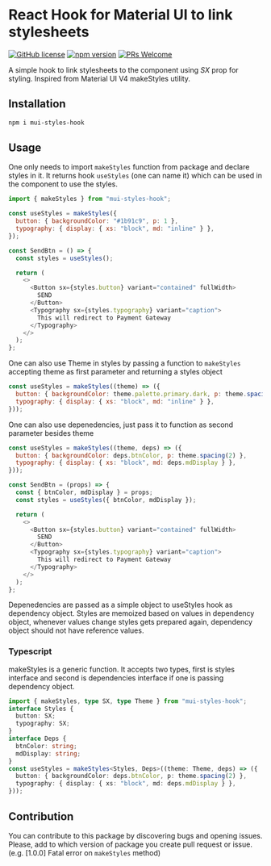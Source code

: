 # React Hook for Material UI to link stylesheets

[![GitHub license](https://img.shields.io/npm/l/mui-styles-hook.svg?style=flat&color=blue)](https://www.npmjs.com/package/mui-styles-hook) [![npm version](https://img.shields.io/npm/v/mui-styles-hook.svg?style=flat)](https://www.npmjs.com/package/mui-styles-hook) [![PRs Welcome](https://img.shields.io/badge/PRs-welcome-brightgreen.svg)](https://www.npmjs.com/package/mui-styles-hook)

A simple hook to link stylesheets to the component using _SX_ prop for styling.
Inspired from Material UI V4 makeStyles utility.

## Installation

```bash
npm i mui-styles-hook
```

## Usage

One only needs to import `makeStyles` function from package and declare styles in it. It returns hook `useStyles` (one can name it) which can be used in the component to use the styles.

```javascript
import { makeStyles } from "mui-styles-hook";

const useStyles = makeStyles({
  button: { backgroundColor: "#1b91c9", p: 1 },
  typography: { display: { xs: "block", md: "inline" } },
});

const SendBtn = () => {
  const styles = useStyles();

  return (
    <>
      <Button sx={styles.button} variant="contained" fullWidth>
        SEND
      </Button>
      <Typography sx={styles.typography} variant="caption">
        This will redirect to Payment Gateway
      </Typography>
    </>
  );
};
```

One can also use Theme in styles by passing a function to `makeStyles` accepting theme as first parameter and returning a styles object

```javascript
const useStyles = makeStyles((theme) => ({
  button: { backgroundColor: theme.palette.primary.dark, p: theme.spacing(2) },
  typography: { display: { xs: "block", md: "inline" } },
}));
```

One can also use depenedencies, just pass it to function as second parameter besides theme

```javascript
const useStyles = makeStyles((theme, deps) => ({
  button: { backgroundColor: deps.btnColor, p: theme.spacing(2) },
  typography: { display: { xs: "block", md: deps.mdDisplay } },
}));

const SendBtn = (props) => {
  const { btnColor, mdDisplay } = props;
  const styles = useStyles({ btnColor, mdDisplay });

  return (
    <>
      <Button sx={styles.button} variant="contained" fullWidth>
        SEND
      </Button>
      <Typography sx={styles.typography} variant="caption">
        This will redirect to Payment Gateway
      </Typography>
    </>
  );
};
```

Depenedencies are passed as a simple object to useStyles hook as dependency object. Styles are memoized based on values in dependency object, whenever values change styles gets prepared again, dependency object should not have reference values.

### Typescript

makeStyles is a generic function. It accepts two types, first is styles interface and second is dependencies interface if one is passing dependency object.

```typescript
import { makeStyles, type SX, type Theme } from "mui-styles-hook";
interface Styles {
  button: SX;
  typography: SX;
}
interface Deps {
  btnColor: string;
  mdDisplay: string;
}
const useStyles = makeStyles<Styles, Deps>((theme: Theme, deps) => ({
  button: { backgroundColor: deps.btnColor, p: theme.spacing(2) },
  typography: { display: { xs: "block", md: deps.mdDisplay } },
}));
```

## Contribution

You can contribute to this package by discovering bugs and opening issues. Please, add to which version of package you create pull request or issue. (e.g. [1.0.0] Fatal error on `makeStyles` method)
